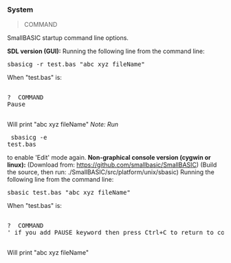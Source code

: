 ### System

> COMMAND

SmallBASIC startup command line options.


<strong>SDL version (GUI):</strong>
Running the following line from the command line:
<pre>
sbasicg -r test.bas "abc xyz fileName"
</pre>

When "test.bas" is:
<pre>

?  COMMAND
Pause

</pre>

Will print "abc xyz fileName"
<cite>Note: Run <pre>
sbasicg -e test.bas
</pre>
 to enable 'Edit' mode again.</cite>
<strong>Non-graphical console version (cygwin or linux):</strong>
(Download from: https://github.com/smallbasic/SmallBASIC)
(Build the source, then run: ./SmallBASIC/src/platform/unix/sbasic)
Running the following line from the command line:
<pre>
sbasic test.bas "abc xyz fileName"
</pre>

When "test.bas" is:
<pre>

?  COMMAND
' if you add PAUSE keyword then press Ctrl+C to return to command prompt.

</pre>

Will print "abc xyz fileName"
